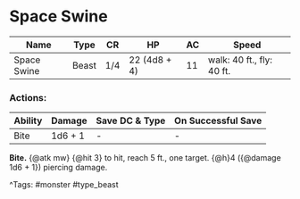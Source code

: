 # Space Swine

| Name | Type | CR | HP | AC | Speed |
|------|------|----|----|----|-------|
| Space Swine | Beast | 1/4 | 22 (4d8 + 4) | 11 | walk: 40 ft., fly: 40 ft. |

### Actions:

| Ability | Damage | Save DC & Type | On Successful Save |
|---------|--------|----------------|--------------------|
| Bite | 1d6 + 1 | - | - |


**Bite.** {@atk mw} {@hit 3} to hit, reach 5 ft., one target. {@h}4 ({@damage 1d6 + 1}) piercing damage.

^Tags: #monster #type_beast